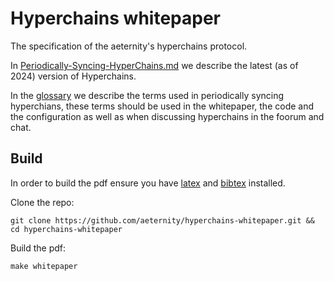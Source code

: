 # Hyperchains whitepaper

The specification of the aeternity's hyperchains protocol.

In [Periodically-Syncing-HyperChains.md](Periodically-Syncing-HyperChains.md) we describe the latest (as of 2024) version of Hyperchains.

In the [glossary](glossary.md) we describe the terms used in periodically syncing hyperchians, these terms should be used in the whitepaper, the code and the configuration as well as when discussing hyperchains in the foorum and chat.

## Build

In order to build the pdf ensure you have [latex](https://www.latex-project.org/) and [bibtex](http://www.bibtex.org/) installed.

Clone the repo:
```
git clone https://github.com/aeternity/hyperchains-whitepaper.git && cd hyperchains-whitepaper
```
Build the pdf:
```
make whitepaper
```

